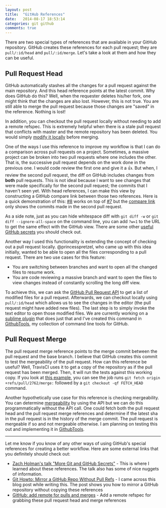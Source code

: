 ```yaml
---
layout: post
title:  "GitHub References"
date:   2014-08-17 18:53:14
categories: git github
comments: true
---
```


There are two special types of references that are available in your GitHub repository. GitHub creates these references for each pull request; they are `pull/:id/head` and `pull/:id/merge`. Let's take a look at them and how they can be useful.

## Pull Request Head
GitHub automatically stashes all the changes for a pull request against the main repository. And this head reference points at the latest commit. Why does GitHub do this? Well, when the requester deletes his/her fork, one might think that the changes are also lost. However, this is not true. You are still able to merge the pull request because those changes are "saved" in the reference. Nothing is lost!

In addition, you can checkout the pull request locally without needing to add a remote refspec. This is extremely helpful when there is a stale pull request that conflicts with master and the remote repository has been deleted. You would simply [modify it locally](https://help.github.com/articles/checking-out-pull-requests-locally#modifying-an-inactive-pull-request-locally) before merging.

One of the ways I use this reference to improve my workflow is that I can do a comparison across pull requests on a project. Sometimes, a massive project can be broken into two pull requests where one includes the other. That is, the successive pull request depends on the work done in the previous one. I would code review the first one and give it a :+1:. But when, I review the second pull request, the diff on GitHub includes changes from **both** pull requests. This is not ideal because I want to see changes that were made specifically for the second pull request; the commits that I haven't seen yet. With head references, I can make this view by constructing a GitHub compare link between those two references. Here is a quick demonstration of this: [#8](https://github.com/ivantsepp/ivantsepp.github.io/pull/8) works on top of [#7](https://github.com/ivantsepp/ivantsepp.github.io/pull/7) but the [compare link](https://github.com/ivantsepp/ivantsepp.github.io/compare/pull%2F7%2Fhead...pull%2F8%2Fhead?w=1) only shows the commits made in the second pull request.

As a side note, just as you can hide whitespace diff with `git diff -w` or `git diff --ignore-all-space` on the command line, you can add `?w=1` to the URL to get the same effect with the GitHub view. There are some other [useful GitHub secrets](https://github.com/blog/967-github-secrets) you should check out.

Another way I used this functionality is extending the concept of checking out a pull request locally. @princesspretzel, who came up with this idea initially, wanted to be able to open all the files corresponding to a pull request. There are two use cases for this feature:
- You are switching between branches and want to open all the changed files to resume work.
- You are code reviewing a massive branch and want to open the files to view changes instead of constantly scrolling the long diff view.

To achieve this, we can ask the [GitHub Pull Request API](https://developer.github.com/v3/pulls/#list-pull-requests-files) to get a list of modified files for a pull request. Afterwards, we can checkout locally using `pull/:id/head` which allows us to see the changes in the editor (the pull request might have added new files). The last step is to simply invoke the text editor to open those modified files. We are currently working on a [sublime plugin](https://github.com/princesspretzel/spoke) that does just that and I've created this command in [GithubTools](https://github.com/ivantsepp/github_tools), my collection of command line tools for GitHub.

## Pull Request Merge
The pull request merge reference points to the merge commit between the pull request and the base branch. I believe that GitHub creates this commit to test the mergeability of the pull request. How can this reference be useful? Well, TravisCI uses it to get a copy of the repository as if the pull request has been merged. Then, it will run the tests against this working copy. If you look at [this example](https://travis-ci.org/jekyll/jekyll/jobs/32736147), you can see the job runs `git fetch origin +refs/pull/2762/merge:` followed by a `git checkout -qf FETCH_HEAD` command.

Another hypothetically use case for this reference is checking mergeability. You can determine [mergeability](https://developer.github.com/v3/pulls/#mergability) by using the API but we can do this programmatically without the API call. One could fetch both the pull request head and the pull request merge references and determine if the latest sha in the pull request is in the history of the merge commit. The pull request is mergeable if so and not mergeable otherwise. I am planning on testing this out and implementing it in [GithubTools](https://github.com/ivantsepp/github_tools).

---
Let me know if you know of any other ways of using GitHub's special references for creating a better workflow. Here are some external links that you definitely should check out:
- [Zach Holman's talk "More Git and GitHub Secrets"](http://zachholman.com/talk/more-git-and-github-secrets/) - This is where I learned about these references. The talk also has some of nice nuggets of information.
- [Git Howto: Mirror a GitHub Repo Without Pull Refs](http://christoph.ruegg.name/blog/git-howto-mirror-a-github-repository-without-pull-refs.html) - I came across this blog post while writing this. The post shows you how to mirror a GitHub repository without copying these references
- [GitHub: add remote for pulls and merges](https://coderwall.com/p/3dgwcg) - Add a remote refspec for grabbing these pull request head and merge references
